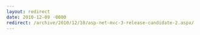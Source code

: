 ```yaml
---
layout: redirect
date: 2010-12-09 -0800
redirect: /archive/2010/12/10/asp-net-mvc-3-release-candidate-2.aspx/
---
```

